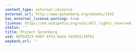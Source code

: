 ```yaml
---
content_type: external-resource
external_url: http://www.gutenberg.org/ebooks/1342
has_external_license_warning: true
license: https://en.wikipedia.org/wiki/All_rights_reserved
status: ''
title: Project Gutenberg
uid: 6dfbd323-d30f-4f53-8a24-2d1591c19f62
wayback_url: ''
---
```

